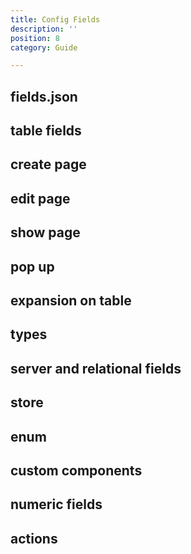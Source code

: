 ```yaml
---
title: Config Fields
description: ''
position: 8
category: Guide

---
```


## fields.json

## table fields

## create page

## edit page

## show page

## pop up

## expansion on table

## types

## server and relational fields

## store

## enum 

## custom components

## numeric fields

## actions
